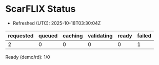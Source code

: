 ﻿# ScarFLIX Status

* Refreshed (UTC): 2025-10-18T03:30:04Z

| requested | queued | caching | validating | ready | failed |
|-----------|--------|---------|------------|-------|--------|
| 2 | 0 | 0 | 0 | 0 | 1 |

Ready (demo/rd): 1/0
